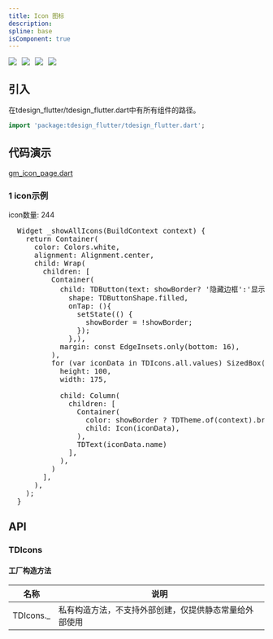 ```yaml
---
title: Icon 图标
description: 
spline: base
isComponent: true
---
```


<span class="coverages-badge" style="margin-right: 10px"><img src="https://img.shields.io/badge/coverages%3A%20lines-100%25-blue" /></span><span class="coverages-badge" style="margin-right: 10px"><img src="https://img.shields.io/badge/coverages%3A%20functions-100%25-blue" /></span><span class="coverages-badge" style="margin-right: 10px"><img src="https://img.shields.io/badge/coverages%3A%20statements-100%25-blue" /></span><span class="coverages-badge" style="margin-right: 10px"><img src="https://img.shields.io/badge/coverages%3A%20branches-83%25-blue" /></span>
## 引入

在tdesign_flutter/tdesign_flutter.dart中有所有组件的路径。

```dart
import 'package:tdesign_flutter/tdesign_flutter.dart';
```

## 代码演示

[gm_icon_page.dart](https://github.com/Tencent/tdesign-flutter/blob/main/tdesign-component/example/lib/page/gm_icon_page.dart)

### 1 icon示例

icon数量: 244
            
<td-code-block panel="Dart">

  <pre slot="Dart" lang="javascript">
  Widget _showAllIcons(BuildContext context) {
    return Container(
      color: Colors.white,
      alignment: Alignment.center,
      child: Wrap(
        children: [
          Container(
            child: TDButton(text: showBorder? '隐藏边框':'显示边框',
              shape: TDButtonShape.filled,
              onTap: (){
                setState(() {
                  showBorder = !showBorder;
                });
              },),
            margin: const EdgeInsets.only(bottom: 16),
          ),
          for (var iconData in TDIcons.all.values) SizedBox(
            height: 100,
            width: 175,

            child: Column(
              children: [
                Container(
                  color: showBorder ? TDTheme.of(context).brandDisabledColor : Colors.transparent,
                  child: Icon(iconData),
                ),
                TDText(iconData.name)
              ],
            ),
          )
        ],
      ),
    );
  }</pre>

</td-code-block>
                                  


## API
### TDIcons

#### 工厂构造方法

| 名称  | 说明 |
| --- |  --- |
| TDIcons._  | 私有构造方法，不支持外部创建，仅提供静态常量给外部使用 |


  